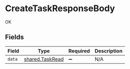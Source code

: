 # CreateTaskResponseBody

OK


## Fields

| Field                                                     | Type                                                      | Required                                                  | Description                                               |
| --------------------------------------------------------- | --------------------------------------------------------- | --------------------------------------------------------- | --------------------------------------------------------- |
| `data`                                                    | [shared.TaskRead](../../../sdk/models/shared/taskread.md) | :heavy_minus_sign:                                        | N/A                                                       |
